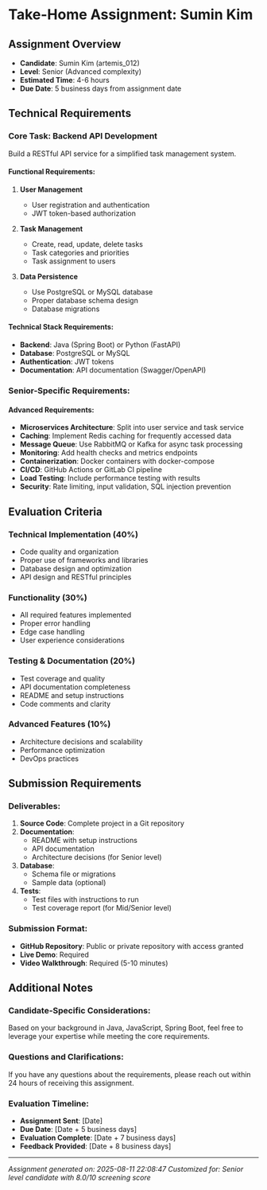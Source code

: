 # Take-Home Assignment: Sumin Kim

## Assignment Overview
- **Candidate**: Sumin Kim (artemis_012)
- **Level**: Senior (Advanced complexity)
- **Estimated Time**: 4-6 hours
- **Due Date**: 5 business days from assignment date

## Technical Requirements

### Core Task: Backend API Development
Build a RESTful API service for a simplified task management system.

#### Functional Requirements:
1. **User Management**
   - User registration and authentication
   - JWT token-based authorization

2. **Task Management**
   - Create, read, update, delete tasks
   - Task categories and priorities
   - Task assignment to users

3. **Data Persistence**
   - Use PostgreSQL or MySQL database
   - Proper database schema design
   - Database migrations

#### Technical Stack Requirements:
- **Backend**: Java (Spring Boot) or Python (FastAPI)
- **Database**: PostgreSQL or MySQL
- **Authentication**: JWT tokens
- **Documentation**: API documentation (Swagger/OpenAPI)

### Senior-Specific Requirements:

#### Advanced Requirements:
- **Microservices Architecture**: Split into user service and task service
- **Caching**: Implement Redis caching for frequently accessed data
- **Message Queue**: Use RabbitMQ or Kafka for async task processing
- **Monitoring**: Add health checks and metrics endpoints
- **Containerization**: Docker containers with docker-compose
- **CI/CD**: GitHub Actions or GitLab CI pipeline
- **Load Testing**: Include performance testing with results
- **Security**: Rate limiting, input validation, SQL injection prevention

## Evaluation Criteria

### Technical Implementation (40%)
- Code quality and organization
- Proper use of frameworks and libraries
- Database design and optimization
- API design and RESTful principles

### Functionality (30%)
- All required features implemented
- Proper error handling
- Edge case handling
- User experience considerations

### Testing & Documentation (20%)
- Test coverage and quality
- API documentation completeness
- README and setup instructions
- Code comments and clarity

### Advanced Features (10%)
- Architecture decisions and scalability
- Performance optimization
- DevOps practices

## Submission Requirements

### Deliverables:
1. **Source Code**: Complete project in a Git repository
2. **Documentation**: 
   - README with setup instructions
   - API documentation
   - Architecture decisions (for Senior level)
3. **Database**: 
   - Schema file or migrations
   - Sample data (optional)
4. **Tests**: 
   - Test files with instructions to run
   - Test coverage report (for Mid/Senior level)

### Submission Format:
- **GitHub Repository**: Public or private repository with access granted
- **Live Demo**: Required
- **Video Walkthrough**: Required (5-10 minutes)

## Additional Notes

### Candidate-Specific Considerations:
Based on your background in Java, JavaScript, Spring Boot, feel free to leverage your expertise while meeting the core requirements.

### Questions and Clarifications:
If you have any questions about the requirements, please reach out within 24 hours of receiving this assignment.

### Evaluation Timeline:
- **Assignment Sent**: [Date]
- **Due Date**: [Date + 5 business days]
- **Evaluation Complete**: [Date + 7 business days]
- **Feedback Provided**: [Date + 8 business days]

---
*Assignment generated on: 2025-08-11 22:08:47*
*Customized for: Senior level candidate with 8.0/10 screening score*
